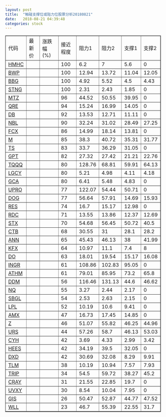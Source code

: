 ```yaml
---
layout: post
title:  "触碰支撑位或阻力位股票分析20180821"
date:   2018-08-21 04:39:48
categories: stock
---
```

<script type="text/javascript">
var stockList = []
stockList.push('gb_hmhc');
stockList.push('gb_bwp');
stockList.push('gb_bbg');
stockList.push('gb_stng');
stockList.push('gb_mtz');
stockList.push('gb_qre');
stockList.push('gb_db');
stockList.push('gb_nbl');
stockList.push('gb_fcx');
stockList.push('gb_m');
stockList.push('gb_ts');
stockList.push('gb_gpt');
stockList.push('gb_tqqq');
stockList.push('gb_lgcy');
stockList.push('gb_gca');
stockList.push('gb_upro');
stockList.push('gb_dog');
stockList.push('gb_res');
stockList.push('gb_rdc');
stockList.push('gb_stx');
stockList.push('gb_ctb');
stockList.push('gb_ann');
stockList.push('gb_kfx');
stockList.push('gb_do');
stockList.push('gb_ingr');
stockList.push('gb_athm');
stockList.push('gb_ddm');
stockList.push('gb_nq');
stockList.push('gb_sbgl');
stockList.push('gb_lpl');
stockList.push('gb_amx');
stockList.push('gb_z');
stockList.push('gb_urs');
stockList.push('gb_cyh');
stockList.push('gb_hees');
stockList.push('gb_dxd');
stockList.push('gb_tlm');
stockList.push('gb_trip');
stockList.push('gb_cray');
stockList.push('gb_uvxy');
stockList.push('gb_gis');
stockList.push('gb_wll');
</script>
<table border="1">
 <tr>
 <td>代码</td>
 <td>最新价</td>
 <td>涨跌幅(%)</td>
 <td>接近程度</td>
 <td>阻力1</td>
 <td>阻力2</td>
 <td>支撑1</td>
 <td>支撑2</td>
</tr>
  <tr id="hmhc" class="red">
  <td><a href="http://stock.finance.sina.com.cn/usstock/quotes/HMHC.html" target="_blank">HMHC</a></td><td></td><td></td><td>100</td><td>6.2</td><td>7</td><td>5.6</td><td>0</td></tr>
  <tr id="bwp" class="green">
  <td><a href="http://stock.finance.sina.com.cn/usstock/quotes/BWP.html" target="_blank">BWP</a></td><td></td><td></td><td>100</td><td>12.94</td><td>13.72</td><td>11.04</td><td>12.05</td></tr>
  <tr id="bbg" class="red">
  <td><a href="http://stock.finance.sina.com.cn/usstock/quotes/BBG.html" target="_blank">BBG</a></td><td></td><td></td><td>100</td><td>4.92</td><td>5.52</td><td>4.5</td><td>4.43</td></tr>
  <tr id="stng" class="green">
  <td><a href="http://stock.finance.sina.com.cn/usstock/quotes/STNG.html" target="_blank">STNG</a></td><td></td><td></td><td>100</td><td>2.31</td><td>2.43</td><td>1.85</td><td>0</td></tr>
  <tr id="mtz" class="red">
  <td><a href="http://stock.finance.sina.com.cn/usstock/quotes/MTZ.html" target="_blank">MTZ</a></td><td></td><td></td><td>96</td><td>44.52</td><td>50.55</td><td>39.95</td><td>0</td></tr>
  <tr id="qre" class="red">
  <td><a href="http://stock.finance.sina.com.cn/usstock/quotes/QRE.html" target="_blank">QRE</a></td><td></td><td></td><td>94</td><td>15.24</td><td>16.99</td><td>14.05</td><td>0</td></tr>
  <tr id="db" class="green">
  <td><a href="http://stock.finance.sina.com.cn/usstock/quotes/DB.html" target="_blank">DB</a></td><td></td><td></td><td>92</td><td>13.53</td><td>12.71</td><td>11.11</td><td>0</td></tr>
  <tr id="nbl" class="green">
  <td><a href="http://stock.finance.sina.com.cn/usstock/quotes/NBL.html" target="_blank">NBL</a></td><td></td><td></td><td>90</td><td>32.24</td><td>31.02</td><td>28.49</td><td>27.25</td></tr>
  <tr id="fcx" class="green">
  <td><a href="http://stock.finance.sina.com.cn/usstock/quotes/FCX.html" target="_blank">FCX</a></td><td></td><td></td><td>86</td><td>14.99</td><td>18.14</td><td>13.81</td><td>0</td></tr>
  <tr id="m" class="red">
  <td><a href="http://stock.finance.sina.com.cn/usstock/quotes/M.html" target="_blank">M</a></td><td></td><td></td><td>85</td><td>38.3</td><td>40.72</td><td>35.31</td><td>31.77</td></tr>
  <tr id="ts" class="red">
  <td><a href="http://stock.finance.sina.com.cn/usstock/quotes/TS.html" target="_blank">TS</a></td><td></td><td></td><td>83</td><td>33.7</td><td>36.29</td><td>31.05</td><td>0</td></tr>
  <tr id="gpt" class="green">
  <td><a href="http://stock.finance.sina.com.cn/usstock/quotes/GPT.html" target="_blank">GPT</a></td><td></td><td></td><td>82</td><td>27.32</td><td>27.42</td><td>21.21</td><td>22.76</td></tr>
  <tr id="tqqq" class="green">
  <td><a href="http://stock.finance.sina.com.cn/usstock/quotes/TQQQ.html" target="_blank">TQQQ</a></td><td></td><td></td><td>80</td><td>128.76</td><td>68.81</td><td>59.91</td><td>64.13</td></tr>
  <tr id="lgcy" class="red">
  <td><a href="http://stock.finance.sina.com.cn/usstock/quotes/LGCY.html" target="_blank">LGCY</a></td><td></td><td></td><td>80</td><td>5.21</td><td>4.98</td><td>4.11</td><td>4.18</td></tr>
  <tr id="gca" class="green">
  <td><a href="http://stock.finance.sina.com.cn/usstock/quotes/GCA.html" target="_blank">GCA</a></td><td></td><td></td><td>80</td><td>6.41</td><td>5.48</td><td>4.83</td><td>0</td></tr>
  <tr id="upro" class="red">
  <td><a href="http://stock.finance.sina.com.cn/usstock/quotes/UPRO.html" target="_blank">UPRO</a></td><td></td><td></td><td>77</td><td>122.07</td><td>54.44</td><td>50.71</td><td>0</td></tr>
  <tr id="dog" class="red">
  <td><a href="http://stock.finance.sina.com.cn/usstock/quotes/DOG.html" target="_blank">DOG</a></td><td></td><td></td><td>77</td><td>56.64</td><td>57.91</td><td>14.69</td><td>15.93</td></tr>
  <tr id="res" class="red">
  <td><a href="http://stock.finance.sina.com.cn/usstock/quotes/RES.html" target="_blank">RES</a></td><td></td><td></td><td>74</td><td>16.7</td><td>15.17</td><td>12.98</td><td>0</td></tr>
  <tr id="rdc" class="red">
  <td><a href="http://stock.finance.sina.com.cn/usstock/quotes/RDC.html" target="_blank">RDC</a></td><td></td><td></td><td>71</td><td>13.55</td><td>13.86</td><td>12.37</td><td>12.69</td></tr>
  <tr id="stx" class="red">
  <td><a href="http://stock.finance.sina.com.cn/usstock/quotes/STX.html" target="_blank">STX</a></td><td></td><td></td><td>70</td><td>54.68</td><td>56.45</td><td>50.72</td><td>40.5</td></tr>
  <tr id="ctb" class="red">
  <td><a href="http://stock.finance.sina.com.cn/usstock/quotes/CTB.html" target="_blank">CTB</a></td><td></td><td></td><td>68</td><td>30.55</td><td>31</td><td>28.1</td><td>28.2</td></tr>
  <tr id="ann" class="red">
  <td><a href="http://stock.finance.sina.com.cn/usstock/quotes/ANN.html" target="_blank">ANN</a></td><td></td><td></td><td>65</td><td>45.43</td><td>46.13</td><td>38</td><td>41.99</td></tr>
  <tr id="kfx" class="green">
  <td><a href="http://stock.finance.sina.com.cn/usstock/quotes/KFX.html" target="_blank">KFX</a></td><td></td><td></td><td>64</td><td>10.97</td><td>11.1</td><td>7.4</td><td>8</td></tr>
  <tr id="do" class="green">
  <td><a href="http://stock.finance.sina.com.cn/usstock/quotes/DO.html" target="_blank">DO</a></td><td></td><td></td><td>63</td><td>18.01</td><td>19.54</td><td>15.17</td><td>16.08</td></tr>
  <tr id="ingr" class="red">
  <td><a href="http://stock.finance.sina.com.cn/usstock/quotes/INGR.html" target="_blank">INGR</a></td><td></td><td></td><td>61</td><td>108.86</td><td>102.83</td><td>95.05</td><td>0</td></tr>
  <tr id="athm" class="red">
  <td><a href="http://stock.finance.sina.com.cn/usstock/quotes/ATHM.html" target="_blank">ATHM</a></td><td></td><td></td><td>61</td><td>79.01</td><td>85.95</td><td>73.2</td><td>65.8</td></tr>
  <tr id="ddm" class="green">
  <td><a href="http://stock.finance.sina.com.cn/usstock/quotes/DDM.html" target="_blank">DDM</a></td><td></td><td></td><td>56</td><td>116.46</td><td>131.13</td><td>44.6</td><td>46.62</td></tr>
  <tr id="nq" class="green">
  <td><a href="http://stock.finance.sina.com.cn/usstock/quotes/NQ.html" target="_blank">NQ</a></td><td></td><td></td><td>55</td><td>3.27</td><td>2.44</td><td>2.17</td><td>0</td></tr>
  <tr id="sbgl" class="green">
  <td><a href="http://stock.finance.sina.com.cn/usstock/quotes/SBGL.html" target="_blank">SBGL</a></td><td></td><td></td><td>54</td><td>2.53</td><td>2.63</td><td>2.15</td><td>0</td></tr>
  <tr id="lpl" class="green">
  <td><a href="http://stock.finance.sina.com.cn/usstock/quotes/LPL.html" target="_blank">LPL</a></td><td></td><td></td><td>52</td><td>10.19</td><td>10.6</td><td>9.41</td><td>0</td></tr>
  <tr id="amx" class="green">
  <td><a href="http://stock.finance.sina.com.cn/usstock/quotes/AMX.html" target="_blank">AMX</a></td><td></td><td></td><td>47</td><td>16.73</td><td>17.45</td><td>14.85</td><td>0</td></tr>
  <tr id="z" class="green">
  <td><a href="http://stock.finance.sina.com.cn/usstock/quotes/Z.html" target="_blank">Z</a></td><td></td><td></td><td>46</td><td>51.07</td><td>55.82</td><td>46.25</td><td>44.96</td></tr>
  <tr id="urs" class="green">
  <td><a href="http://stock.finance.sina.com.cn/usstock/quotes/URS.html" target="_blank">URS</a></td><td></td><td></td><td>44</td><td>57.26</td><td>58.7</td><td>46.13</td><td>53.03</td></tr>
  <tr id="cyh" class="green">
  <td><a href="http://stock.finance.sina.com.cn/usstock/quotes/CYH.html" target="_blank">CYH</a></td><td></td><td></td><td>42</td><td>3.69</td><td>4.33</td><td>2.99</td><td>3.42</td></tr>
  <tr id="hees" class="red">
  <td><a href="http://stock.finance.sina.com.cn/usstock/quotes/HEES.html" target="_blank">HEES</a></td><td></td><td></td><td>42</td><td>34.19</td><td>39.5</td><td>32.05</td><td>0</td></tr>
  <tr id="dxd" class="red">
  <td><a href="http://stock.finance.sina.com.cn/usstock/quotes/DXD.html" target="_blank">DXD</a></td><td></td><td></td><td>42</td><td>30.69</td><td>32.08</td><td>8.29</td><td>9.91</td></tr>
  <tr id="tlm" class="green">
  <td><a href="http://stock.finance.sina.com.cn/usstock/quotes/TLM.html" target="_blank">TLM</a></td><td></td><td></td><td>38</td><td>10.19</td><td>10.94</td><td>7.57</td><td>7.93</td></tr>
  <tr id="trip" class="red">
  <td><a href="http://stock.finance.sina.com.cn/usstock/quotes/TRIP.html" target="_blank">TRIP</a></td><td></td><td></td><td>34</td><td>54.5</td><td>59.72</td><td>38.27</td><td>45.2</td></tr>
  <tr id="cray" class="red">
  <td><a href="http://stock.finance.sina.com.cn/usstock/quotes/CRAY.html" target="_blank">CRAY</a></td><td></td><td></td><td>31</td><td>21.55</td><td>22.85</td><td>19.7</td><td>0</td></tr>
  <tr id="uvxy" class="red">
  <td><a href="http://stock.finance.sina.com.cn/usstock/quotes/UVXY.html" target="_blank">UVXY</a></td><td></td><td></td><td>30</td><td>8.54</td><td>10.04</td><td>7.95</td><td>0</td></tr>
  <tr id="gis" class="green">
  <td><a href="http://stock.finance.sina.com.cn/usstock/quotes/GIS.html" target="_blank">GIS</a></td><td></td><td></td><td>26</td><td>50.47</td><td>52.87</td><td>44.77</td><td>47.52</td></tr>
  <tr id="wll" class="red">
  <td><a href="http://stock.finance.sina.com.cn/usstock/quotes/WLL.html" target="_blank">WLL</a></td><td></td><td></td><td>23</td><td>46.7</td><td>55.39</td><td>22.55</td><td>31.7</td></tr>
</table>
